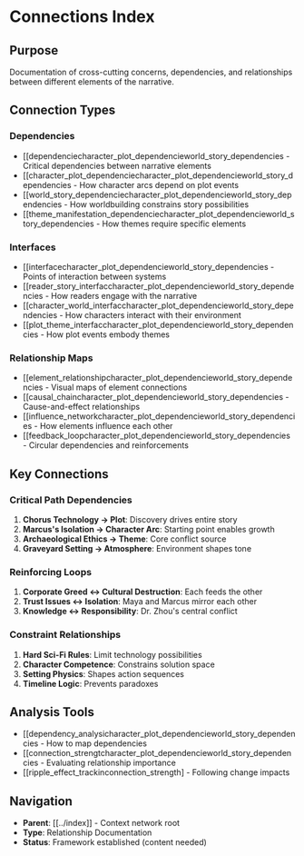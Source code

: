 # Connections Index

## Purpose
Documentation of cross-cutting concerns, dependencies, and relationships between different elements of the narrative.

## Connection Types

### Dependencies
- [[dependenciecharacter_plot_dependencieworld_story_dependencies - Critical dependencies between narrative elements
- [[character_plot_dependenciecharacter_plot_dependencieworld_story_dependencies - How character arcs depend on plot events
- [[world_story_dependenciecharacter_plot_dependencieworld_story_dependencies - How worldbuilding constrains story possibilities
- [[theme_manifestation_dependenciecharacter_plot_dependencieworld_story_dependencies - How themes require specific elements

### Interfaces
- [[interfacecharacter_plot_dependencieworld_story_dependencies - Points of interaction between systems
- [[reader_story_interfaccharacter_plot_dependencieworld_story_dependencies - How readers engage with the narrative
- [[character_world_interfaccharacter_plot_dependencieworld_story_dependencies - How characters interact with their environment
- [[plot_theme_interfaccharacter_plot_dependencieworld_story_dependencies - How plot events embody themes

### Relationship Maps
- [[element_relationshipcharacter_plot_dependencieworld_story_dependencies - Visual maps of element connections
- [[causal_chaincharacter_plot_dependencieworld_story_dependencies - Cause-and-effect relationships
- [[influence_networkcharacter_plot_dependencieworld_story_dependencies - How elements influence each other
- [[feedback_loopcharacter_plot_dependencieworld_story_dependencies - Circular dependencies and reinforcements

## Key Connections

### Critical Path Dependencies
1. **Chorus Technology → Plot**: Discovery drives entire story
2. **Marcus's Isolation → Character Arc**: Starting point enables growth
3. **Archaeological Ethics → Theme**: Core conflict source
4. **Graveyard Setting → Atmosphere**: Environment shapes tone

### Reinforcing Loops
1. **Corporate Greed ↔ Cultural Destruction**: Each feeds the other
2. **Trust Issues ↔ Isolation**: Maya and Marcus mirror each other
3. **Knowledge ↔ Responsibility**: Dr. Zhou's central conflict

### Constraint Relationships
1. **Hard Sci-Fi Rules**: Limit technology possibilities
2. **Character Competence**: Constrains solution space
3. **Setting Physics**: Shapes action sequences
4. **Timeline Logic**: Prevents paradoxes

## Analysis Tools
- [[dependency_analysicharacter_plot_dependencieworld_story_dependencies - How to map dependencies
- [[connection_strengtcharacter_plot_dependencieworld_story_dependencies - Evaluating relationship importance
- [[ripple_effect_trackinconnection_strength] - Following change impacts

## Navigation
- **Parent**: [[../index]] - Context network root
- **Type**: Relationship Documentation
- **Status**: Framework established (content needed)